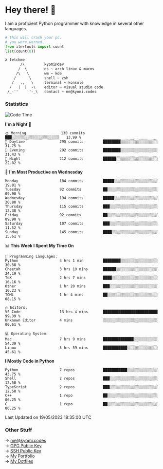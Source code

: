 # Hey there! 👋

I am a proficient Python programmer with knowledge in several other languages.

```py
# this will crash your pc.
# you were warned.
from itertools import count
list(count(0))
```

```txt
λ fetchme
       /\         kyomi@dev
      /  \        os ~ arch linux & macos
     /\   \       wm ~ kde
    /      \      shell ~ zsh
   /   ,,   \     terminal ~ konsole
  /   |  |  -\    editor ~ visual studio code
 /_-''    ''-_\   contact ~ me@kyomi.codes
```

### Statistics
<!--START_SECTION:waka-->
![Code Time](http://img.shields.io/badge/Code%20Time-83%20hrs%2019%20mins-blue)

**I'm a Night 🦉** 

```text
🌞 Morning                130 commits         ███░░░░░░░░░░░░░░░░░░░░░░   13.99 % 
🌆 Daytime                295 commits         ████████░░░░░░░░░░░░░░░░░   31.75 % 
🌃 Evening                292 commits         ████████░░░░░░░░░░░░░░░░░   31.43 % 
🌙 Night                  212 commits         ██████░░░░░░░░░░░░░░░░░░░   22.82 % 
```
📅 **I'm Most Productive on Wednesday** 

```text
Monday                   184 commits         █████░░░░░░░░░░░░░░░░░░░░   19.81 % 
Tuesday                  92 commits          ██░░░░░░░░░░░░░░░░░░░░░░░   09.90 % 
Wednesday                194 commits         █████░░░░░░░░░░░░░░░░░░░░   20.88 % 
Thursday                 115 commits         ███░░░░░░░░░░░░░░░░░░░░░░   12.38 % 
Friday                   92 commits          ██░░░░░░░░░░░░░░░░░░░░░░░   09.90 % 
Saturday                 107 commits         ███░░░░░░░░░░░░░░░░░░░░░░   11.52 % 
Sunday                   145 commits         ████░░░░░░░░░░░░░░░░░░░░░   15.61 % 
```


📊 **This Week I Spent My Time On** 

```text
💬 Programming Languages: 
Python                   4 hrs 1 min         ████████░░░░░░░░░░░░░░░░░   30.58 % 
Cheetah                  3 hrs 10 mins       ██████░░░░░░░░░░░░░░░░░░░   24.19 % 
TeX                      2 hrs 7 mins        ████░░░░░░░░░░░░░░░░░░░░░   16.16 % 
Other                    1 hr 20 mins        ███░░░░░░░░░░░░░░░░░░░░░░   10.23 % 
TOML                     1 hr 4 mins         ██░░░░░░░░░░░░░░░░░░░░░░░   08.15 % 

🔥 Editors: 
VS Code                  13 hrs 4 mins       █████████████████████████   99.39 % 
Unknown Editor           4 mins              ░░░░░░░░░░░░░░░░░░░░░░░░░   00.61 % 

💻 Operating System: 
Mac                      7 hrs 9 mins        ██████████████░░░░░░░░░░░   54.39 % 
Linux                    5 hrs 59 mins       ███████████░░░░░░░░░░░░░░   45.61 % 
```

**I Mostly Code in Python** 

```text
Python                   7 repos             ███████████░░░░░░░░░░░░░░   43.75 % 
Shell                    2 repos             ███░░░░░░░░░░░░░░░░░░░░░░   12.50 % 
TypeScript               2 repos             ███░░░░░░░░░░░░░░░░░░░░░░   12.50 % 
C++                      1 repo              ██░░░░░░░░░░░░░░░░░░░░░░░   06.25 % 
C                        1 repo              ██░░░░░░░░░░░░░░░░░░░░░░░   06.25 % 
```




 Last Updated on 19/05/2023 18:35:00 UTC
<!--END_SECTION:waka-->

### Other Stuff

→ [me@kyomi.codes](mailto:me@kyomi.codes)\
→ [GPG Public Key](https://github.com/bitterteriyaki.gpg)\
→ [SSH Public Key](https://github.com/bitterteriyaki.keys)\
→ [My Portfolio](https://kyomi.codes)\
→ [My Dotfiles](https://github.com/bitterteriyaki/dotfiles)
